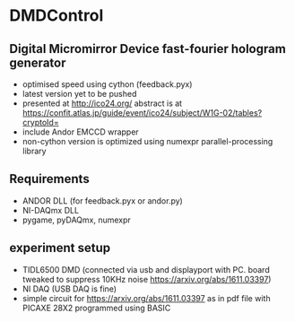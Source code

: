 # DMDControl
## Digital Micromirror Device fast-fourier hologram generator
   * optimised speed using cython (feedback.pyx)
   * latest version yet to be pushed
   * presented at http://ico24.org/ abstract is at https://confit.atlas.jp/guide/event/ico24/subject/W1G-02/tables?cryptoId=
   * include Andor EMCCD wrapper
   * non-cython version is optimized using numexpr parallel-processing library

## Requirements
   * ANDOR DLL (for feedback.pyx or andor.py)
   * NI-DAQmx DLL
   * pygame, pyDAQmx, numexpr

## experiment setup
   * TIDL6500 DMD (connected via usb and displayport with PC. board tweaked to suppress 10KHz noise https://arxiv.org/abs/1611.03397)      
   * NI DAQ (USB DAQ is fine) 
   * simple circuit for https://arxiv.org/abs/1611.03397 as in pdf file with PICAXE 28X2 programmed using BASIC